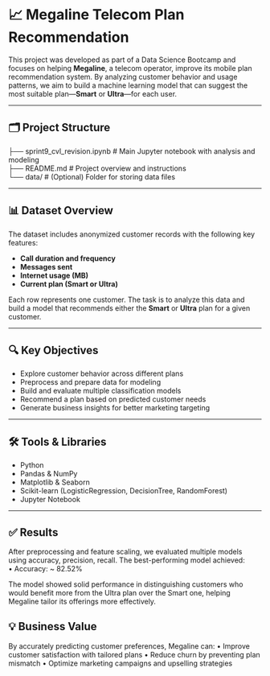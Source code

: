 # 📈 Megaline Telecom Plan Recommendation

This project was developed as part of a Data Science Bootcamp and focuses on helping **Megaline**, a telecom operator, improve its mobile plan recommendation system. By analyzing customer behavior and usage patterns, we aim to build a machine learning model that can suggest the most suitable plan—**Smart** or **Ultra**—for each user.

---

## 🗂️ Project Structure
├── sprint9_cvl_revision.ipynb     # Main Jupyter notebook with analysis and modeling  
├── README.md                      # Project overview and instructions  
└── data/                          # (Optional) Folder for storing data files

---

## 📊 Dataset Overview

The dataset includes anonymized customer records with the following key features:

- **Call duration and frequency**
- **Messages sent**
- **Internet usage (MB)**
- **Current plan (Smart or Ultra)**

Each row represents one customer. The task is to analyze this data and build a model that recommends either the **Smart** or **Ultra** plan for a given customer.

---

## 🔍 Key Objectives

- Explore customer behavior across different plans  
- Preprocess and prepare data for modeling  
- Build and evaluate multiple classification models  
- Recommend a plan based on predicted customer needs  
- Generate business insights for better marketing targeting  

---

## 🛠️ Tools & Libraries

- Python  
- Pandas & NumPy  
- Matplotlib & Seaborn  
- Scikit-learn (LogisticRegression, DecisionTree, RandomForest)  
- Jupyter Notebook  

---

## ✅ Results

After preprocessing and feature scaling, we evaluated multiple models using accuracy, precision, recall. The best-performing model achieved:  
	• Accuracy: ~ 82.52%

The model showed solid performance in distinguishing customers who would benefit more from the Ultra plan over the Smart one, helping Megaline tailor its offerings more effectively.

## 💡 Business Value

By accurately predicting customer preferences, Megaline can:
	•	Improve customer satisfaction with tailored plans
	•	Reduce churn by preventing plan mismatch
	•	Optimize marketing campaigns and upselling strategies
